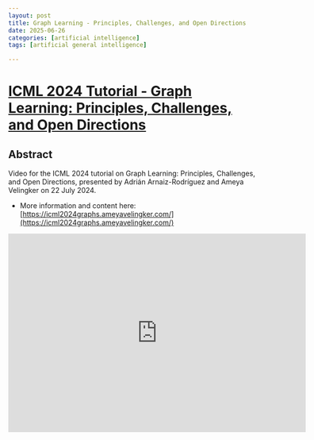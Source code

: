 ```yaml
---
layout: post
title: Graph Learning - Principles, Challenges, and Open Directions
date: 2025-06-26
categories: [artificial intelligence]
tags: [artificial general intelligence]

---
```


# [ICML 2024 Tutorial - Graph Learning: Principles, Challenges, and Open Directions](https://www.youtube.com/watch?v=Rd_8QcPg6kw)

## Abstract

Video for the ICML 2024 tutorial on Graph Learning: Principles, Challenges, and Open Directions, presented by Adrián Arnaiz-Rodríguez and Ameya Velingker on 22 July 2024.

* More information and content here: [https://icml2024graphs.ameyavelingker.com/](https://icml2024graphs.ameyavelingker.com/)

<iframe width="600" height="400" src="https://www.youtube.com/embed/Rd_8QcPg6kw?si=5PV2ofOWJuPefjLM" title="YouTube video player" frameborder="0" allow="accelerometer; autoplay; clipboard-write; encrypted-media; gyroscope; picture-in-picture; web-share" referrerpolicy="strict-origin-when-cross-origin" allowfullscreen></iframe>